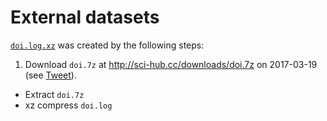 # External datasets

[`doi.log.xz`](doi.log.xz) was created by the following steps:

1. Download `doi.7z` at http://sci-hub.cc/downloads/doi.7z on 2017-03-19 (see [Tweet](https://twitter.com/Sci_Hub/status/843546352219017218)).
+ Extract `doi.7z`
+ xz compress `doi.log`
